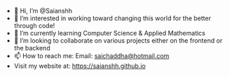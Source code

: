 - 👋 Hi, I’m @Saianshh
- 👀 I’m interested in working toward changing this world for the better through code!
- 🌱 I’m currently learning Computer Science & Applied Mathematics
- 💞️ I’m looking to collaborate on various projects either on the frontend or the backend
- 📫 How to reach me: Email: saichaddha@hotmail.com
- Visit my website at: https://saianshh.github.io
<!---
Saianshh/Saianshh is a ✨ special ✨ repository because its `README.md` (this file) appears on your GitHub profile.
You can click the Preview link to take a look at your changes.
--->
